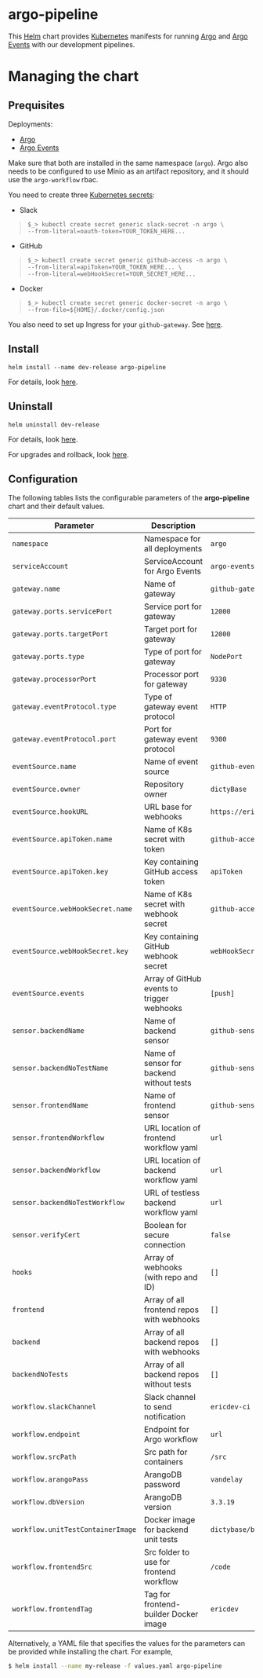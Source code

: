 # argo-pipeline

This [Helm](https://github.com/kubernetes/helm) chart provides
[Kubernetes](http://kubernetes.io) manifests for running [Argo](https://argoproj.github.io/docs/argo/readme.html)
and [Argo Events](https://argoproj.github.io/argo-events/) with our development
pipelines.

# Managing the chart

## Prequisites

Deployments:

- [Argo](https://github.com/argoproj/argo-helm/tree/master/charts/argo)
- [Argo Events](https://github.com/argoproj/argo-helm/tree/master/charts/argo-events)

Make sure that both are installed in the same namespace (`argo`). Argo also needs
to be configured to use Minio as an artifact repository, and it should use the `argo-workflow`
rbac.

You need to create three [Kubernetes secrets](https://kubernetes.io/docs/concepts/configuration/secret/):

- Slack

> `$_> kubectl create secret generic slack-secret -n argo \`  
>  `--from-literal=oauth-token=YOUR_TOKEN_HERE...`

- GitHub

> `$_> kubectl create secret generic github-access -n argo \`  
>  `--from-literal=apiToken=YOUR_TOKEN_HERE... \`  
>  `--from-literal=webHookSecret=YOUR_SECRET_HERE...`

- Docker

> `$_> kubectl create secret generic docker-secret -n argo \`  
>  `--from-file=${HOME}/.docker/config.json`

You also need to set up Ingress for your `github-gateway`. See [here](https://github.com/dictyBase/Migration/blob/master/deployment/argoevents.md#ingress).

## Install

```
helm install --name dev-release argo-pipeline
```

For details, look [here](https://docs.helm.sh/using_helm/#helm-install-installing-a-package).

## Uninstall

```
helm uninstall dev-release
```

For details, look [here](https://docs.helm.sh/using_helm/#uninstall-a-release).

For upgrades and rollback, look [here](https://docs.helm.sh/using_helm/#helm-upgrade-and-helm-rollback-upgrading-a-release-and-recovering-on-failure).

## Configuration

The following tables lists the configurable parameters of the **argo-pipeline** chart and their default values.

| Parameter                         | Description                                | Default                          |
| --------------------------------- | ------------------------------------------ | -------------------------------- |
| `namespace`                       | Namespace for all deployments              | `argo`                           |
| `serviceAccount`                  | ServiceAccount for Argo Events             | `argo-events-sa`                 |
| `gateway.name`                    | Name of gateway                            | `github-gateway`                 |
| `gateway.ports.servicePort`       | Service port for gateway                   | `12000`                          |
| `gateway.ports.targetPort`        | Target port for gateway                    | `12000`                          |
| `gateway.ports.type`              | Type of port for gateway                   | `NodePort`                       |
| `gateway.processorPort`           | Processor port for gateway                 | `9330`                           |
| `gateway.eventProtocol.type`      | Type of gateway event protocol             | `HTTP`                           |
| `gateway.eventProtocol.port`      | Port for gateway event protocol            | `9300`                           |
| `eventSource.name`                | Name of event source                       | `github-event-source`            |
| `eventSource.owner`               | Repository owner                           | `dictyBase`                      |
| `eventSource.hookURL`             | URL base for webhooks                      | `https://ericargo.dictybase.dev` |
| `eventSource.apiToken.name`       | Name of K8s secret with token              | `github-access`                  |
| `eventSource.apiToken.key`        | Key containing GitHub access token         | `apiToken`                       |
| `eventSource.webHookSecret.name`  | Name of K8s secret with webhook secret     | `github-access`                  |
| `eventSource.webHookSecret.key`   | Key containing GitHub webhook secret       | `webHookSecret`                  |
| `eventSource.events`              | Array of GitHub events to trigger webhooks | `[push]`                         |
| `sensor.backendName`              | Name of backend sensor                     | `github-sensor`                  |
| `sensor.backendNoTestName`        | Name of sensor for backend without tests   | `github-sensor`                  |
| `sensor.frontendName`             | Name of frontend sensor                    | `github-sensor`                  |
| `sensor.frontendWorkflow`         | URL location of frontend workflow yaml     | `url`                            |
| `sensor.backendWorkflow`          | URL location of backend workflow yaml      | `url`                            |
| `sensor.backendNoTestWorkflow`    | URL of testless backend workflow yaml      | `url`                            |
| `sensor.verifyCert`               | Boolean for secure connection              | `false`                          |
| `hooks`                           | Array of webhooks (with repo and ID)       | `[]`                             |
| `frontend`                        | Array of all frontend repos with webhooks  | `[]`                             |
| `backend`                         | Array of all backend repos with webhooks   | `[]`                             |
| `backendNoTests`                  | Array of all backend repos without tests   | `[]`                             |
| `workflow.slackChannel`           | Slack channel to send notification         | `ericdev-ci`                     |
| `workflow.endpoint`               | Endpoint for Argo workflow                 | `url`                            |
| `workflow.srcPath`                | Src path for containers                    | `/src`                           |
| `workflow.arangoPass`             | ArangoDB password                          | `vandelay`                       |
| `workflow.dbVersion`              | ArangoDB version                           | `3.3.19`                         |
| `workflow.unitTestContainerImage` | Docker image for backend unit tests        | `dictybase/backend-tester`       |
| `workflow.frontendSrc`            | Src folder to use for frontend workflow    | `/code`                          |
| `workflow.frontendTag`            | Tag for frontend-builder Docker image      | `ericdev`                        |

Alternatively, a YAML file that specifies the values for the parameters can be provided while installing the chart. For example,

```bash
$ helm install --name my-release -f values.yaml argo-pipeline
```

